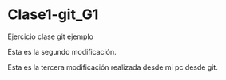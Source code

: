 # Clase1-git_G1
Ejercicio clase git ejemplo

Esta es la segundo modificación.

Esta es la tercera modificación realizada desde mi pc desde git.
